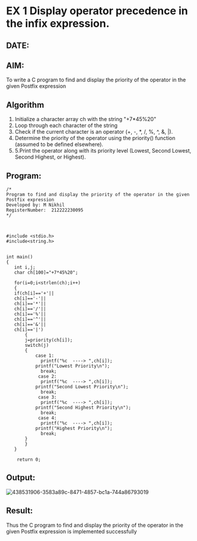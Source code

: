# EX 1 Display operator precedence in the infix expression.
## DATE:
## AIM:
To write a C program to find and display the priority of the operator in the given Postfix expression

## Algorithm
1. Initialize a character array ch with the string "+7*45%20"
2. Loop through each character of the string
3. Check if the current character is an operator (+, -, *, /, %, ^, &, |).
4. Determine the priority of the operator using the priority() function (assumed to be defined elsewhere). 
5. 5.Print the operator along with its priority level (Lowest, Second Lowest, Second Highest, or Highest).  

## Program:
```
/*
Program to find and display the priority of the operator in the given Postfix expression
Developed by: M Nikhil
RegisterNumber:  212222230095
*/
```
```


#include <stdio.h>
#include<string.h>

   
int main()
{
   int i,j;
   char ch[100]="+7*45%20";
   
   for(i=0;i<strlen(ch);i++)
   {
   if(ch[i]=='+'||
   ch[i]=='-'||
   ch[i]=='*'||
   ch[i]=='/'||
   ch[i]=='%'||
   ch[i]=='^'||
   ch[i]=='&'||
   ch[i]=='|')
       {
       j=priority(ch[i]);
       switch(j)
       {
           case 1:
             printf("%c  ----> ",ch[i]);
           printf("Lowest Priority\n");
             break;
            case 2:
             printf("%c  ----> ",ch[i]);
           printf("Second Lowest Priority\n");
             break;
            case 3:
             printf("%c  ----> ",ch[i]);
           printf("Second Highest Priority\n"); 
             break;
            case 4:
             printf("%c  ----> ",ch[i]);
           printf("Highest Priority\n");
             break;
       }
       }
   }
   
    return 0;
```

## Output:
![438531906-3583a89c-8471-4857-bc1a-744a86793019](https://github.com/user-attachments/assets/47cb1d66-63ac-4700-bb33-5a2e03fb99af)



## Result:
Thus the C program to find and display the priority of the operator in the given Postfix expression is implemented successfully
